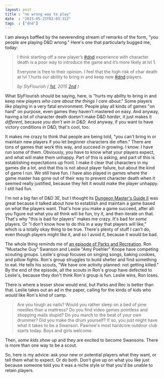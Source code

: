 ```yaml
---
layout: post
title : "no wrong way to play"
date  : "2015-05-25T02:03:31Z"
tags  : ["dnd"]
---
```

I am always baffled by the neverending stream of remarks of the form, "you
people are playing D&D wrong."  Here's one that particularly bugged me, today:

<blockquote>
  <p>
    I think starting off a new player’s <a
    href="https://twitter.com/hashtag/dnd?src=hash">#dnd</a> experience with
    character death is a poor way to introduce the game and it’s more likely at
    lvl 1.
  </p>
  <p>
    Everyone is free to their opinion. I feel that the high risk of char death
    at lvl 1 hurts our ability to bring in and keep new <a href="https://twitter.com/hashtag/dnd?src=hash">#dnd</a> players.
  </p>
  <cite>by SlyFlourish (
    <a href="https://twitter.com/SlyFlourish/status/602464582016344064">1st</a>,
2015</a>
    <a href="https://twitter.com/SlyFlourish/status/602472222440173568">2nd</a>
  )</cite>
</blockquote>

What SlyFlourish should be saying, here, is "hurts my ability to bring in and
keep new players *who care about the things I care about*."  Some players
*like* playing in a very fatal environment.  People play all kinds of games "on
hard" on purpose, even games they haven't mastered on easy.  And anyway, having
a lot of character death doesn't make D&D *harder*, it just makes it
*different*, because *you don't win in D&D.*  And anyway, if you want to have
victory conditions in D&D, that's cool, too.

It makes me crazy to think that people are being told, "you can't bring in or
maintain new players if you let beginner characters die often."  There are tons
of games that work this way, and succeed in growing.  I know: I have run some
of them.  Obviously, you have to know what your players expect, and what will
make them unhappy.  Part of this is asking, and part of this is establishing
expectations up front.  I make it clear that characters in my games die a lot,
and that this is not about player failure, but about the kind of game I run.
We still have fun.  I have also played in games where the game master has gone
out of their way to prevent character death when it seemed really justified,
because they felt it would make the player unhappy.  I still had fun.

I'm not a big fan of D&D 3E, but I thought its [Dungeon Master's Guide
II](http://www.amazon.com/Dungeon-Masters-Dungeons-Roleplaying-Supplement/dp/0786936878)
was great because it talked about how to establish and maintain a game based on
what the players want.  That's how you make a game succeed, after all: you
figure out what you all think will be fun, try it, and then iterate on that.
That's why "this is bad for players" makes me crazy.  It's bad for *some*
players.  Or "I don't know how to do this in a way that players will like,"
which is a totally okay thing to be true.  There's plenty of stuff I can't do,
even though players might like it, and so I avoid it, because it would be bad.

The whole thing reminds me of [an episode of Parks and
Recreation](https://en.wikipedia.org/wiki/Pawnee_Rangers).  Ron "Mustache Guy"
Swanson and Leslie "Amy Poehler" Knope have competing scouting groups.
Leslie's group focuses on singing songs, baking cookies, and pillow fights.
Ron's group struggles to build shelter and find something to eat.  He tells his
scouts, "We have one activity planned: not getting killed." By the end of the
episode, all the scouts in Ron's group have defected to Leslie's, because they
don't think Ron's group is fun.  Leslie wins, Ron loses.

There is where a lesser show would end, but Parks and Rec is better than that.
Leslie takes out an ad in the paper, calling for the kinds of kids who *would*
like Ron's kind of camp.

> Are you tough as nails? Would you rather sleep on a bed of pine needles than
> a mattress? Do you find video games pointless and shopping malls stupid? Do
> you march to the beat of your own drummer? Did you make the drum yourself?
> If so, you just might have what it takes to be a Swanson. Pawnee's most
> hardcore outdoor club starts today. Boys and girls welcome.

Then, *some kids show up* and they are excited to become Swansons.  There is
more than one way to be a scout.

So, here is my advice:  ask your new or potential players what they want, or
tell them what to expect.  Or do both.  Don't give up on what you like just
because someone told you it was a niche style or that you'd be unable to retain
players.

